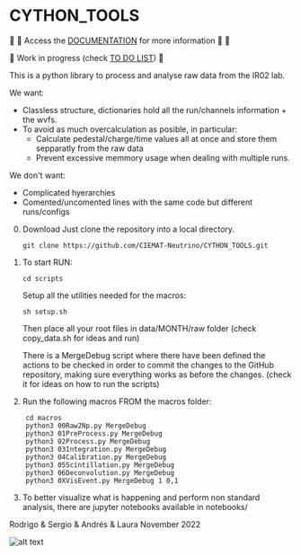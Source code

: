 # CYTHON_TOOLS

:book: :page_with_curl: Access the [DOCUMENTATION](https://github.com/CIEMAT-Neutrino/CYTHON_TOOLS/wiki) for more information :page_with_curl: :book:

:construction: 
Work in progress (check [TO DO LIST](https://github.com/CIEMAT-Neutrino/CYTHON_TOOLS/blob/main/To_Do.md))
:construction:

This is a python library to process and analyse raw data from the IR02 lab.

We want:
* Classless structure, dictionaries hold all the run/channels information + the wvfs.   
* To avoid as much overcalculation as posible, in particular:
    - Calculate pedestal/charge/time values all at once and store them sepparatly from the raw data
    - Prevent excessive memmory usage when dealing with multiple runs. 

We don't want:
* Complicated hyerarchies
* Comented/uncomented lines with the same code but different runs/configs

0. Download
    Just clone the repository into a local directory.
    ```
    git clone https://github.com/CIEMAT-Neutrino/CYTHON_TOOLS.git 
    ```

1. To start RUN:
    ```
    cd scripts
    ```

    Setup all the utilities needed for the macros:
    ```
    sh setup.sh 
    ```
    
    Then place all your root files in data/MONTH/raw folder (check copy_data.sh for ideas and run)
    
    There is a MergeDebug script where there have been defined the actions to be checked in order to commit the changes to the GitHub repository, making sure everything works as before the changes. (check it for ideas on how to run the scripts)


2. Run the following macros FROM the macros folder:

```
    cd macros
    python3 00Raw2Np.py MergeDebug
    python3 01PreProcess.py MergeDebug 
    python3 02Process.py MergeDebug
    python3 03Integration.py MergeDebug
    python3 04Calibration.py MergeDebug
    python3 05Scintillation.py MergeDebug
    python3 06Deconvolution.py MergeDebug
    python3 0XVisEvent.py MergeDebug 1 0,1
```

    
3. To better visualize what is happening and perform non standard analysis, there are jupyter notebooks available in notebooks/


Rodrigo & Sergio & Andrés & Laura
November 2022

![alt text](https://i.imgflip.com/72cpdl.jpg)


